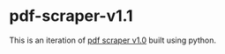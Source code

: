 # pdf-scraper-v1.1

This is an iteration of [pdf scraper v1.0](https://github.com/eliazzo/pdf-scraper-v1) built using python.
